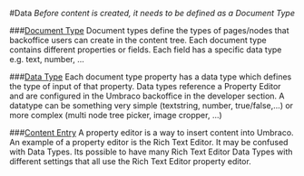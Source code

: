 #Data
*Before content is created, it needs to be defined as a Document Type*

###[Document Type](Document-Types/index.md)
Document types define the types of pages/nodes that backoffice users can create in the content tree. Each document type contains different properties or fields.
Each field has a specific data type e.g. text, number, ... 

###[Data Type](Data-Types/index.md)
Each document type property has a data type which defines the type of input of that property. Data types reference a Property Editor and are configured in the Umbraco backoffice in the developer section.  A datatype can be something very simple (textstring, number, true/false,...) or more complex (multi node tree picker, image cropper, ...)

###[Content Entry](Content-Entry/index.md)
A property editor is a way to insert content into Umbraco. An example of a property editor is the Rich Text Editor. It may be confused with Data Types. Its possible to have many Rich Text Editor Data Types with different settings that all use the Rich Text Editor property editor.
